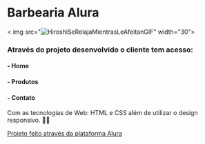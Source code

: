 # Barbearia Alura 
< img src="![HiroshiSeRelajaMientrasLeAfeitanGIF](https://user-images.githubusercontent.com/95951195/161469689-187847ca-1197-4411-874b-ddd4a2e50229.gif)" width="30">
### Através do projeto desenvolvido o cliente tem acesso:  
  #### - Home
  #### - Produtos
  #### - Contato

Com as tecnologias de Web: HTML e CSS além de utilizar o design responsivo. 🚀🚀

<a href="https://www.alura.com.br/"> Projeto feito através da plataforma Alura 
  
